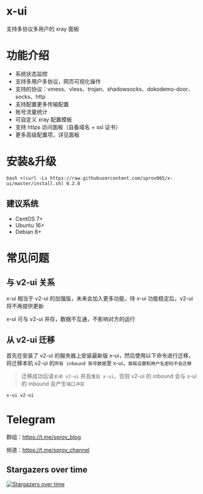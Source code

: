 # x-ui
支持多协议多用户的 xray 面板

# 功能介绍
- 系统状态监控
- 支持多用户多协议，网页可视化操作
- 支持的协议：vmess、vless、trojan、shadowsocks、dokodemo-door、socks、http
- 支持配置更多传输配置
- 账号流量统计
- 可自定义 xray 配置模板
- 支持 https 访问面板（自备域名 + ssl 证书）
- 更多高级配置项，详见面板

# 安装&升级
```
bash <(curl -Ls https://raw.githubusercontent.com/sprov065/x-ui/master/install.sh) 0.2.0
```

## 建议系统
- CentOS 7+
- Ubuntu 16+
- Debian 8+

# 常见问题
## 与 v2-ui 关系
x-ui 相当于 v2-ui 的加强版，未来会加入更多功能，待 x-ui 功能稳定后，v2-ui 将不再提供更新

x-ui 可与 v2-ui 并存，数据不互通，不影响对方的运行

## 从 v2-ui 迁移
首先在安装了 v2-ui 的服务器上安装最新版 x-ui，然后使用以下命令进行迁移，将迁移本机 v2-ui 的`所有 inbound 账号数据`至 x-ui，`面板设置和用户名密码不会迁移`
> 迁移成功后请`关闭 v2-ui` 并且`重启 x-ui`，否则 v2-ui 的 inbound 会与 x-ui 的 inbound 会产生`端口冲突`
```
x-ui v2-ui
```

# Telegram
群组：https://t.me/sprov_blog

频道：https://t.me/sprov_channel

## Stargazers over time

[![Stargazers over time](https://starchart.cc/sprov065/x-ui.svg)](https://starchart.cc/sprov065/x-ui)
